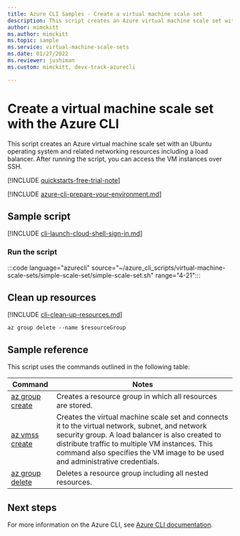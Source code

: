 ```yaml
---
title: Azure CLI Samples - Create a virtual machine scale set
description: This script creates an Azure virtual machine scale set with an Ubuntu operating system and related networking resources including a load balancer.
author: mimckitt
ms.author: mimckitt
ms.topic: sample
ms.service: virtual-machine-scale-sets
ms.date: 01/27/2022
ms.reviewer: jushiman
ms.custom: mimckitt, devx-track-azurecli

---
```


# Create a virtual machine scale set with the Azure CLI

This script creates an Azure virtual machine scale set with an Ubuntu operating system and related networking resources including a load balancer. After running the script, you can access the VM instances over SSH.

[!INCLUDE [quickstarts-free-trial-note](../../../includes/quickstarts-free-trial-note.md)]

[!INCLUDE [azure-cli-prepare-your-environment.md](../../../includes/azure-cli-prepare-your-environment.md)]

## Sample script

[!INCLUDE [cli-launch-cloud-shell-sign-in.md](../../../includes/cli-launch-cloud-shell-sign-in.md)]

### Run the script

:::code language="azurecli" source="~/azure_cli_scripts/virtual-machine-scale-sets/simple-scale-set/simple-scale-set.sh" range="4-21":::

## Clean up resources

[!INCLUDE [cli-clean-up-resources.md](../../../includes/cli-clean-up-resources.md)]

```azurecli
az group delete --name $resourceGroup
```

## Sample reference

This script uses the commands outlined in the following table:

| Command | Notes |
|---|---|
| [az group create](/cli/azure/ad/group) | Creates a resource group in which all resources are stored. |
| [az vmss create](/cli/azure/vmss) | Creates the virtual machine scale set and connects it to the virtual network, subnet, and network security group. A load balancer is also created to distribute traffic to multiple VM instances. This command also specifies the VM image to be used and administrative credentials.  |
| [az group delete](/cli/azure/ad/group) | Deletes a resource group including all nested resources. |

## Next steps

For more information on the Azure CLI, see [Azure CLI documentation](/cli/azure/overview).
